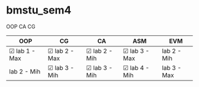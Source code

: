 # bmstu_sem4
OOP CA CG

| OOP | CG | CA |  ASM | EVM |
|----------|----------|----------|----------| ----------|
|   ☑ lab 1 - Max    |  ☑ lab 2 - Max   |   ☑ lab 2 - Mih    |  ☑ lab 3 - Max | lab 2 - Mih||
|  lab 2 - Mih    |  ☑ lab 3 - Mih    | ☑ lab 3 - Mih   | ☑ lab 4 - Mih | lab 3 - Max |
